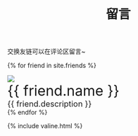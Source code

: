 ﻿---
layout: page
title: 留言
---
交换友链可以在评论区留言~

{% for friend in site.friends %}
<div class="card">
    <div class="card-portrait">
        <a href="{{ friend.src }}"><img src="{{ friend.portrait }}"></a>
    </div>
    <div class="card-information">
        <font text-align="center" size="6px">{{ friend.name }}</font><br>
        <font size="4.5px">{{ friend.description }}</font>
    </div>
</div>
{% endfor %}

{% include valine.html %}
